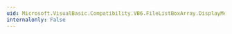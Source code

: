 ```yaml
---
uid: Microsoft.VisualBasic.Compatibility.VB6.FileListBoxArray.DisplayMemberChanged
internalonly: False
---
```

